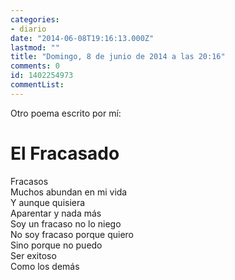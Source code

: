 ```yaml
---
categories:
- diario
date: "2014-06-08T19:16:13.000Z"
lastmod: ""
title: "Domingo, 8 de junio de 2014 a las 20:16"
comments: 0
id: 1402254973
commentList:
---
```


Otro poema escrito por mí:  
  
El Fracasado  
=========  
  
Fracasos  
Muchos abundan en mi vida  
Y aunque quisiera  
Aparentar y nada más  
Soy un fracaso no lo niego  
No soy fracaso porque quiero  
Sino porque no puedo  
Ser exitoso  
Como los demás